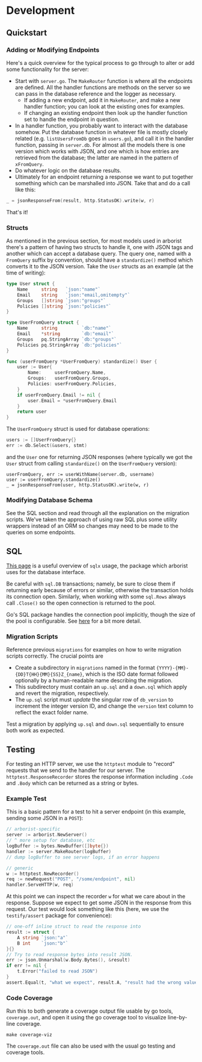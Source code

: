 # Development

## Quickstart

### Adding or Modifying Endpoints

Here's a quick overview for the typical process to go through to alter or add
some functionality for the server:

- Start with `server.go`. The `MakeRouter` function is where all the endpoints
  are defined. All the handler functions are methods on the server so we can
  pass in the database reference and the logger as necessary.
    - If adding a new endpoint, add it in `MakeRouter`, and make a new handler
      function; you can look at the existing ones for examples.
    - If changing an existing endpoint then look up the handler function set to
      handle the endpoint in question.
- In a handler function, you probably want to interact with the database
  somehow. Put the database function in whatever file is mostly closely related
  (e.g. `listUsersFromDb` goes in `users.go`), and call it in the handler
  function, passing in `server.db`. For almost all the models there is one
  version which works with JSON, and one which is how entries are retrieved from
  the database; the latter are named in the pattern of `xFromQuery`.
- Do whatever logic on the database results.
- Ultimately for an endpoint returning a response we want to put together
  something which can be marshalled into JSON. Take that and do a call like
  this:

```go
_ = jsonResponseFrom(result, http.StatusOK).write(w, r)
```

That's it!

### Structs

As mentioned in the previous section, for most models used in arborist there's a
pattern of having two structs to handle it, one with JSON tags and another which
can accept a database query. The query one, named with a `FromQuery` suffix by
convention, should have a `standardize()` method which converts it to the JSON
version. Take the `User` structs as an example (at the time of writing):

```go
type User struct {
    Name     string   `json:"name"`
    Email    string   `json:"email,omitempty"`
    Groups   []string `json:"groups"`
    Policies []string `json:"policies"`
}

type UserFromQuery struct {
    Name     string         `db:"name"`
    Email    *string        `db:"email"`
    Groups   pq.StringArray `db:"groups"`
    Policies pq.StringArray `db:"policies"`
}

func (userFromQuery *UserFromQuery) standardize() User {
    user := User{
        Name:     userFromQuery.Name,
        Groups:   userFromQuery.Groups,
        Policies: userFromQuery.Policies,
    }
    if userFromQuery.Email != nil {
        user.Email = *userFromQuery.Email
    }
    return user
}
```

The `UserFromQuery` struct is used for database operations:
```go
users := []UserFromQuery{}
err := db.Select(&users, stmt)
```
and the `User` one for returning JSON responses (where typically we got the
`User` struct from calling `standardize()` on the `UserFromQuery` version):
```
userFromQuery, err := userWithName(server.db, username)
user := userFromQuery.standardize()
_ = jsonResponseFrom(user, http.StatusOK).write(w, r)
```

### Modifying Database Schema

See the SQL section and read through all the explanation on the migration
scripts. We've taken the approach of using raw SQL plus some utility wrappers
instead of an ORM so changes may need to be made to the queries on some
endpoints.

## SQL

[This page](http://jmoiron.github.io/sqlx/) is a useful overview of `sqlx`
usage, the package which arborist uses for the database interface.

Be careful with `sql.DB` transactions; namely, be sure to close them if
returning early because of errors or similar, otherwise the transaction holds
its connection open. Similarly, when working with some `sql.Rows` always call
`.Close()` so the open connection is returned to the pool.

Go's SQL package handles the connection pool implicitly, though the size of the
pool is configurable. See [here](http://jmoiron.github.io/sqlx/#connectionPool)
for a bit more detail.

### Migration Scripts

Reference previous `migrations` for examples on how to write migration scripts
correctly. The crucial points are

- Create a subdirectory in `migrations` named in the format
  `{YYYY}-{MM}-{DD}T{HH}{MM}{SS}Z_{name}`, which is the ISO date format
  followed optionally by a human-readable name describing the migration.
- This subdirectory must contain an `up.sql` and a `down.sql` which apply and
  revert the migration, respectively.
- The `up.sql` script must *update* the singular row of `db_version` to
  increment the integer version ID, and change the `version` text column to
  reflect the exact folder name.

Test a migration by applying `up.sql` and `down.sql` sequentially to ensure
both work as expected.

## Testing

For testing an HTTP server, we use the `httptest` module to "record" requests
that we send to the handler for our server. The `httptest.ResponseRecorder`
stores the response information including `.Code` and `.Body` which can be
returned as a string or bytes.

### Example Test

This is a basic pattern for a test to hit a server endpoint (in this example,
sending some JSON in a `POST`):

```go
// arborist-specific
server := arborist.NewServer()
// ^ more setup for database, etc
logBuffer := bytes.NewBuffer([]byte{})
handler := server.MakeRouter(logBuffer)
// dump logBuffer to see server logs, if an error happens

// generic
w := httptest.NewRecorder()
req := newRequest("POST", "/some/endpoint", nil)
handler.ServeHTTP(w, req)
```

At this point we can inspect the recorder `w` for what we care about in the
response. Suppose we expect to get some JSON in the response from this request.
Our test would look something like this (here, we use the `testify/assert`
package for convenience):

```go
// one-off inline struct to read the response into
result := struct {
    A string `json:"a"`
    B int    `json:"b"`
}{}
// Try to read response bytes into result JSON.
err := json.Unmarshal(w.Body.Bytes(), &result)
if err != nil {
    t.Error("failed to read JSON")
}
assert.Equal(t, "what we expect", result.A, "result had the wrong value for a")
```

### Code Coverage

Run this to both generate a coverage output file usable by go tools,
`coverage.out`, and open it using the go coverage tool to visualize line-by-line
coverage.
```
make coverage-viz
```
The `coverage.out` file can also be used with the usual go testing and coverage tools.
